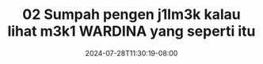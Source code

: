 --- 
title: "02 Sumpah pengen j1lm3k kalau lihat m3k1 WARDINA yang seperti itu"
description: "download bokep 02 Sumpah pengen j1lm3k kalau lihat m3k1 WARDINA yang seperti itu     new"
date: 2024-07-28T11:30:19-08:00
file_code: "74b5h0etauyc"
draft: false
cover: "9gehy4r6rtmxduzd.jpg"
tags: ["Sumpah", "pengen", "kalau", "lihat", "WARDINA", "yang", "seperti", "itu", "bokep-indo", "bokep-viral", "bokep-ig"]
length: 78
fld_id: "1398218"
foldername: ".Wardina Hijab mantap  25 Video"
categories: [".Wardina Hijab mantap  25 Video"]
views: 160
---